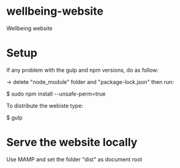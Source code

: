 # wellbeing-website
Wellbeing website

# Setup

If any problem with the gulp and npm versions, do as follow:

-> delete "node_module" folder and "package-lock.json" then run:

$ sudo npm install --unsafe-perm=true


To distribute the webiste type:

$ gulp


# Serve the website locally

Use MAMP and set the folder "dist" as document root

